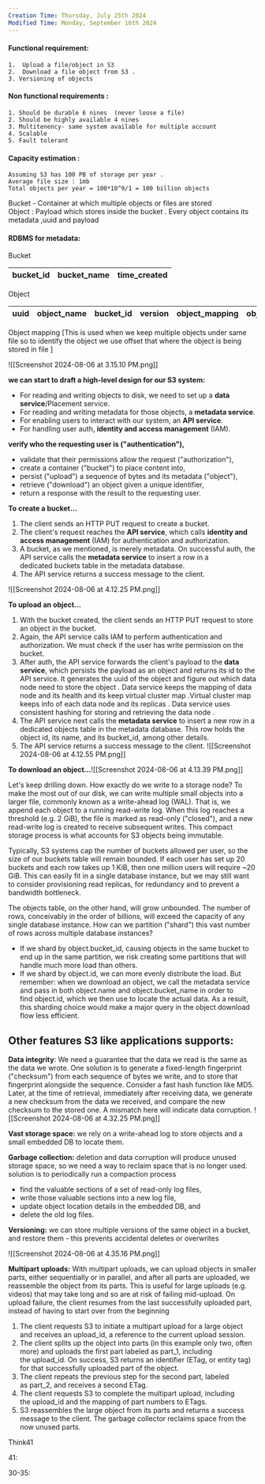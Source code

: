 ```yaml
---
Creation Time: Thursday, July 25th 2024
Modified Time: Monday, September 16th 2024
---
```

#### Functional requirement:  
	1.  Upload a file/object in S3  
	2.  Download a file object from S3 .  
	3. Versioning of objects

#### Non functional requirements :
	1. Should be durable 6 nines  (never loose a file)
	2. Should be highly available 4 nines  
	3. Multitenency- same system available for multiple account
	4. Scalable 
	5. Fault tolerant

#### Capacity estimation :
	Assuming S3 has 100 PB of storage per year .
	Average file size : 1mb
	Total objects per year = 100*10^9/1 = 100 billion objects

Bucket - Container at which multiple objects or files are stored  
Object : Payload which stores inside the bucket . Every object contains its metadata ,uuid and payload

#### RDBMS for metadata:
Bucket

| bucket_id | bucket_name | time_created |
| --------- | ----------- | ------------ |
Object

| uuid | object_name | bucket_id | version | object_mapping | objectId | offset | filename | size |
| ---- | ----------- | --------- | ------- | -------------- | -------- | ------ | -------- | ---- |

Object mapping [This is used when we keep multiple objects under same file so to identify the object we use offset that where the object is being stored in file ]



![[Screenshot 2024-08-06 at 3.15.10 PM.png]]

**we can start to draft a high-level design for our S3 system:**

- For reading and writing objects to disk, we need to set up a **data service**/Placement service.
- For reading and writing metadata for those objects, a **metadata service**.
- For enabling users to interact with our system, an **API service**.
- For handling user auth, **identity and access management** (IAM).



**verify who the requesting user is ("authentication"),**
- validate that their permissions allow the request ("authorization"),
- create a container ("bucket") to place content into,
- persist ("upload") a sequence of bytes and its metadata ("object"),
- retrieve ("download") an object given a unique identifier,
- return a response with the result to the requesting user.

**To create a bucket...**
1. The client sends an HTTP PUT request to create a bucket.
2. The client's request reaches the **API service**, which calls **identity and access management** (IAM) for authentication and authorization.
3. A bucket, as we mentioned, is merely metadata. On successful auth, the API service calls the **metadata service** to insert a row in a dedicated buckets table in the metadata database.
4. The API service returns a success message to the client.

![[Screenshot 2024-08-06 at 4.12.25 PM.png]]

**To upload an object...**
1. With the bucket created, the client sends an HTTP PUT request to store an object in the bucket.
2. Again, the API service calls IAM to perform authentication and authorization. We must check if the user has write permission on the bucket.
3. After auth, the API service forwards the client's pay­load to the **data service**, which persists the payload as an object and returns its id to the API service. It generates the uuid of the object and figure out which data node need to store the object . Data service keeps the mapping of data node and its health and its keep virtual cluster map .Virtual cluster map keeps info of each data node and its replicas . Data service uses consistent hashing for storing and retrieving the data node .
4. The API service next calls the **metadata service** to insert a new row in a dedicated objects table in the metadata database. This row holds the object id, its name, and its bucket_id, among other details.
5. The API service returns a success message to the client.
![[Screenshot 2024-08-06 at 4.12.55 PM.png]]

**To download an object...**![[Screenshot 2024-08-06 at 4.13.39 PM.png]]

Let's keep drilling down. How exactly do we write to a storage node?
To make the most out of our disk, we can write multiple small objects into a larger file, commonly known as a write-ahead log (WAL).
That is, we append each object to a running read-write log. When this log reaches a threshold (e.g. 2 GiB), the file is marked as read-only ("closed"), and a new read-write log is created to receive subsequent writes. This compact storage process is what accounts for S3 objects being immutable.




Typically, S3 systems cap the number of buckets allowed per user, so the size of our buckets table will remain bounded. If each user has set up 20 buckets and each row takes up 1 KiB, then one million users will require ~20 GiB. This can easily fit in a single database instance, but we may still want to consider provisioning read replicas, for redundancy and to prevent a bandwidth bottleneck.

The objects table, on the other hand, will grow unbounded. The number of rows, conceivably in the order of billions, will exceed the capacity of any single database instance. How can we partition ("shard") this vast number of rows across multiple database instances?
- If we shard by object.bucket_id, causing objects in the same bucket to end up in the same partition, we risk creating some partitions that will handle much more load than others.
- If we shard by object.id, we can more evenly distribute the load. But remember: when we download an object, we call the metadata service and pass in both object.name and object.bucket_name in order to find object.id, which we then use to locate the actual data. As a result, this sharding choice would make a major query in the object download flow less efficient.

## Other features S3 like applications supports:

**Data integrity**: We need a guarantee that the data we read is the same as the data we wrote. One solution is to generate a fixed-length fingerprint ("checksum") from each sequence of bytes we write, and to store that fingerprint alongside the sequence. Consider a fast hash function like MD5. Later, at the time of retrieval, immediately after receiving data, we generate a new checksum from the data we received, and compare the new checksum to the stored one. A mismatch here will indicate data corruption.
![[Screenshot 2024-08-06 at 4.32.25 PM.png]]

**Vast storage space:** 
we rely on a write-ahead log to store objects and a small embedded DB to locate them.

**Garbage collection:** 
deletion and data corruption will produce unused storage space, so we need a way to reclaim space that is no longer used. solution is to periodically run a compaction process
- find the valuable sections of a set of read-only log files,
- write those valuable sections into a new log file,
- update object location details in the embedded DB, and
- delete the old log files.

**Versioning:**
we can store multiple versions of the same object in a bucket, and restore them - this prevents accidental deletes or overwrites

![[Screenshot 2024-08-06 at 4.35.16 PM.png]]


**Multipart uploads:**
With multipart uploads, we can upload objects in smaller parts, either sequentially or in parallel, and after all parts are uploaded, we reassemble the object from its parts. This is useful for large uploads (e.g. videos) that may take long and so are at risk of failing mid-upload. On upload failure, the client resumes from the last successfully uploaded part, instead of having to start over from the beginning

1. The client requests S3 to initiate a multipart upload for a large object and receives an upload_id, a reference to the current upload session.
2. The client splits up the object into parts (in this example only two, often more) and uploads the first part labeled as part_1, including the upload_id. On success, S3 returns an identifier (ETag, or entity tag) for that successfully uploaded part of the object.
3. The client repeats the previous step for the second part, labeled as part_2, and receives a second ETag.
4. The client requests S3 to complete the multipart upload, including the upload_id and the mapping of part numbers to ETags.
5. S3 reassembles the large object from its parts and returns a success message to the client. The garbage collector reclaims space from the now unused parts.




Think41

41: 

30-35: 

